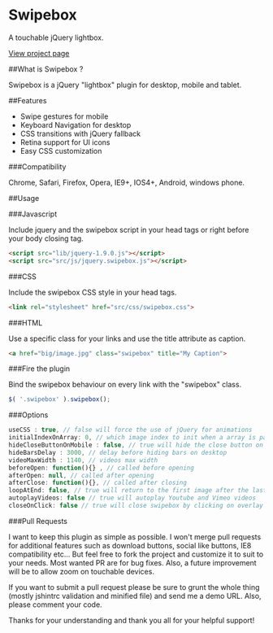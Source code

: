 Swipebox
================================

A touchable jQuery lightbox.

[View project page](http://brutaldesign.github.com/swipebox)

##What is Swipebox ?

Swipebox is a jQuery "lightbox" plugin for desktop, mobile and tablet.

##Features

- Swipe gestures for mobile
- Keyboard Navigation for desktop
- CSS transitions with jQuery fallback
- Retina support for UI icons
- Easy CSS customization

###Compatibility

Chrome, Safari, Firefox, Opera, IE9+, IOS4+, Android, windows phone.

##Usage

###Javascript

Include jquery and the swipebox script in your head tags or right before your body closing tag.

```html
<script src="lib/jquery-1.9.0.js"></script>
<script src="src/js/jquery.swipebox.js"></script>
```

###CSS

Include the swipebox CSS style in your head tags.

```html
<link rel="stylesheet" href="src/css/swipebox.css">
```

###HTML

Use a specific class for your links and use the title attribute as caption.

```html
<a href="big/image.jpg" class="swipebox" title="My Caption">
```

###Fire the plugin

Bind the swipebox behaviour on every link with the "swipebox" class.

```javascript
$( '.swipebox' ).swipebox();
```

###Options

```javascript
useCSS : true, // false will force the use of jQuery for animations
initialIndexOnArray: 0, // which image index to init when a array is passed
hideCloseButtonOnMobile : false, // true will hide the close button on mobile devices
hideBarsDelay : 3000, // delay before hiding bars on desktop
videoMaxWidth : 1140, // videos max width
beforeOpen: function(){} , // called before opening
afterOpen: null, // called after opening
afterClose: function(){}, // called after closing
loopAtEnd: false, // true will return to the first image after the last image is reached
autoplayVideos: false // true will autoplay Youtube and Vimeo videos
closeOnClick: false // true will close swipebox by clicking on overlay
```

###Pull Requests

I want to keep this plugin as simple as possible. I won't merge pull requests for additional features such as download buttons, social like buttons, IE8 compatibility etc... But feel free to fork the project and customize it to suit to your needs. Most wanted PR are for bug fixes. Also, a future improvement will be to allow zoom on touchable devices.

If you want to submit a pull request please be sure to grunt the whole thing (mostly jshintrc validation and minified file) and send me a demo URL. Also, please comment your code.

Thanks for your understanding and thank you all for your helpful support!
